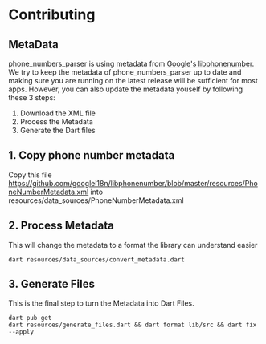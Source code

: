 # Contributing

## MetaData
phone_numbers_parser is using metadata from [Google's libphonenumber](https://github.com/googlei18n/libphonenumber).
We try to keep the metadata of phone_numbers_parser up to date and making sure you are running on the latest release will be sufficient for most apps. However, you can also update the metadata youself by following these 3 steps:

1. Download the XML file
2. Process the Metadata
3. Generate the Dart files

## 1. Copy phone number metadata

Copy this file https://github.com/googlei18n/libphonenumber/blob/master/resources/PhoneNumberMetadata.xml into resources/data_sources/PhoneNumberMetadata.xml

## 2. Process Metadata

This will change the metadata to a format the library can understand easier

```
dart resources/data_sources/convert_metadata.dart
```

## 3. Generate Files

This is the final step to turn the Metadata into Dart Files.

```
dart pub get
dart resources/generate_files.dart && dart format lib/src && dart fix --apply
```